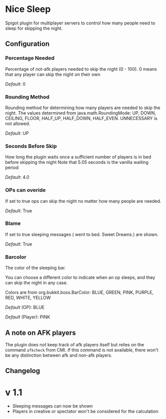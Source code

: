 # Nice Sleep
Spigot plugin for multiplayer servers to control how many people need to sleep for skipping the night.

## Configuration
### Percentage Needed
Percentage of not-afk players needed to skip the night (0 - 100).
0 means that any player can skip the night on their own

_Default_: 0

### Rounding Method
Rounding method for determining how many players are needed to skip the night.
The values determined from java.math.RoundingMode:
UP, DOWN, CEILING, FLOOR, HALF_UP, HALF_DOWN, HALF_EVEN. UNNECESSARY is not allowed.

_Default_: UP

### Seconds Before Skip
How long the plugin waits once a sufficient number of players is in bed before skipping the night
Note that 5.05 seconds is the vanilla waiting period

_Default_: 4.0


### OPs can overide
If set to true ops can skip the night no matter how many people are needed.

_Default_: True

### Blame
If set to true sleeping messages (<Name> went to bed. Sweet Dreams.) are shown.

_Default_: True

### Barcolor
The color of the sleeping bar.

You can choose a different color to indicate when an op sleeps, and they can skip the night in any case.

Colors are from org.bukkit.boss.BarColor:
BLUE, GREEN, PINK, PURPLE, RED, WHITE, YELLOW

_Default_ (OP): BLUE

_Default_ (Player): PINK


## A note on AFK players
The plugin does not keep track of afk players itself but relies on the command ```afkcheck``` from CMI.
If this command is not available, there won't be any distinction between afk and non-afk players.


## Changelog
# v 1.1
- Sleeping messages can now be shown
- Players in creative or spectator won't be considered for the calculation
